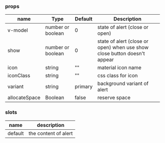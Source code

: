 ### props
| name | Type | Default | Description |
| ------------ | ------------ | ------------ | ------------ |
| v-model | number or boolean |0| state of alert (close or open) |
| show | number or boolean |0| state of alert (close or open) when use show close button doesn't appear |
| icon | string | "" | material icon name |
| iconClass | string | "" | css class for icon |
| variant | string | primary | background variant of alert |
| allocateSpace | Boolean | false | reserve space |
### slots
| name | description
| ------------ | ------------ |
| default | the content of alert |

